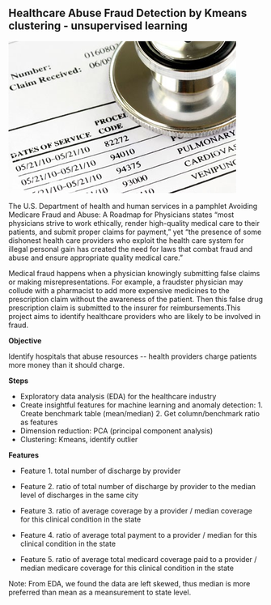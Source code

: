 ## Healthcare Abuse Fraud Detection by Kmeans clustering - unsupervised learning

![screenshot](graph.jpg)

The U.S. Department of health and human services in a pamphlet Avoiding Medicare Fraud and Abuse: A Roadmap for Physicians states “most physicians strive to work ethically, render high-quality medical care to their patients, and submit proper claims for payment,” yet “the presence of some dishonest health care providers who exploit the health care system for illegal personal gain has created the need for laws that combat fraud and abuse and ensure appropriate quality medical care.”

Medical fraud happens when a physician knowingly submitting false claims or making misrepresentations.  For example, a fraudster physician may collude with a pharmacist to add more expensive medicines to the prescription claim without the awareness of the patient. Then this false drug prescription claim is submitted to the insurer for reimbursements.This project aims to identify healthcare providers who are likely to be involved in fraud. 

**Objective**

Identify hospitals that abuse resources -- health providers charge patients more money than it should charge. 


**Steps**

- Exploratory data analysis (EDA) for the healthcare industry
- Create insightful features for machine learning and anomaly detection: 1. Create benchmark table (mean/median)  2. Get column/benchmark ratio as features
- Dimension reduction: PCA (principal component analysis)
- Clustering: Kmeans, identify outlier

**Features**

- Feature 1. total number of discharge by provider 

- Feature 2. ratio of total number of discharge by provider to the median level of discharges in the same city 

- Feature 3. ratio of average coverage by a provider / median coverage for this clinical condition in the state 

- Feature 4. ratio of average total payment to a provider / median for this clinical condition in the state 

- Feature 5. ratio of average total medicard coverage paid to a provider / median medicare coverage for this clinical condition in the state 


Note: From EDA, we found the data are left skewed, thus median is more preferred than mean as a meansurement to state level. 


